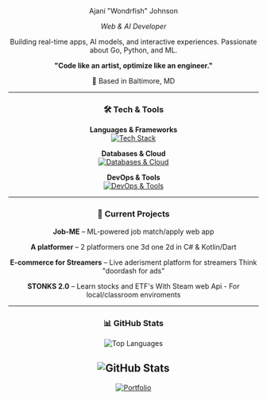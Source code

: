 <div align="center">
Ajani "Wondrfish" Johnson  
  
*Web & AI Developer*

Building real-time apps, AI models, and interactive experiences. Passionate about Go, Python, and ML. 

**"Code like an artist, optimize like an engineer."**

📍 Based in Baltimore, MD

---

### 🛠 Tech & Tools

**Languages & Frameworks**  
[![Tech Stack](https://skillicons.dev/icons?i=go,python,js,ts,threejs,html,css,php,flask,django,react,cs,kotlin&perline=7)](https://skillicons.dev)

**Databases & Cloud**  
[![Databases & Cloud](https://skillicons.dev/icons?i=mysql,postgres,firebase,sqlite,gcp,mongo)](https://skillicons.dev)

**DevOps & Tools**  
[![DevOps & Tools](https://skillicons.dev/icons?i=docker,github,git,linux,vscode,aws)](https://skillicons.dev)

---

### 🚀 Current Projects

  **Job-ME** – ML-powered job match/apply web app
 
  **A platformer** – 2 platformers one 3d one 2d in C# & Kotlin/Dart
 
  **E-commerce for Streamers** – Live aderisment platform for streamers  Think "doordash for ads"
 
 **STONKS 2.0** – Learn stocks and ETF's With Steam web Api - For local/classroom enviroments

---

### 📊 GitHub Stats

![Top Languages](https://github-readme-stats.vercel.app/api/top-langs/?username=Wondrfish&theme=dark&hide_border=false&include_all_commits=true&count_private=false&layout=compact)

![GitHub Stats](https://github-readme-stats.vercel.app/api?username=Wondrfish&theme=dark&hide_border=false&include_all_commits=true&count_private=false)
---

[![Portfolio](https://img.shields.io/badge/Portfolio-21759B?style=for-the-badge&logo=internet-explorer&logoColor=white)](https://ajanijohnsonswe.great-site.net/?i=1)
</div>
